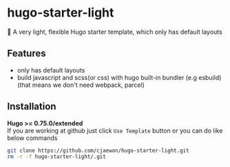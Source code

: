 # hugo-starter-light
🐯 A very light, flexible Hugo starter template, which only has default layouts

## Features
- only has default layouts
- build javascript and scss(or css) with hugo built-in bundler (e.g esbuild)  
  (that means we don't need webpack, parcel)

## Installation
**Hugo >= 0.75.0/extended**  
If you are working at github just click `Use Template` button or you can do like below commands

```sh
git clone https://github.com/cjaewon/hugo-starter-light.git
rm -r -f hugo-starter-light/.git
```
